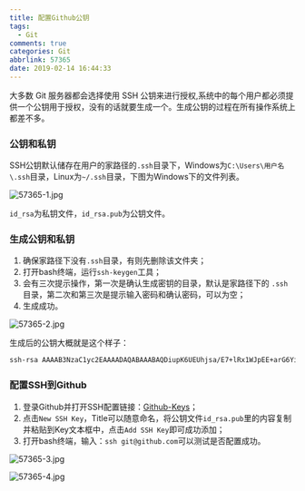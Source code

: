 ```yaml
---
title: 配置Github公钥
tags:
  - Git
comments: true
categories: Git
abbrlink: 57365
date: 2019-02-14 16:44:33
---
```


大多数 Git 服务器都会选择使用 SSH 公钥来进行授权,系统中的每个用户都必须提供一个公钥用于授权，没有的话就要生成一个。生成公钥的过程在所有操作系统上都差不多。

<!--more-->

### 公钥和私钥

SSH公钥默认储存在用户的家路径的`.ssh`目录下，Windows为`C:\Users\用户名\.ssh`目录，Linux为`~/.ssh`目录，下图为Windows下的文件列表。

![57365-1.jpg](https://i.loli.net/2020/02/19/FeAJUcwgIEmNZaK.jpg)

`id_rsa`为私钥文件，`id_rsa.pub`为公钥文件。

### 生成公钥和私钥

1. 确保家路径下没有`.ssh`目录，有则先删除该文件夹；
2. 打开bash终端，运行`ssh-keygen`工具；
3. 会有三次提示操作，第一次是确认生成密钥的目录，默认是家路径下的 `.ssh`目录，第二次和第三次是提示输入密码和确认密码，可以为空；
4. 生成成功。

![57365-2.jpg](https://i.loli.net/2020/02/19/3G9geqJkfaWmIMA.jpg)

生成后的公钥大概就是这个样子：

```markdown
ssh-rsa AAAAB3NzaC1yc2EAAAADAQABAAABAQDiupK6UEUhjsa/E7+lRx1WJpEE+arG6YiWJ5cdFCyHuXq3X+2anW7C68X6Wn41eivFmEcD4fXP8/ZM5x40spFfXsvE3qAAAZUxF9HDM0gj9zojaz9P1QtF1dqZKTiBszi9c0kPgb3iR24h6H+NzmX06dVp4PPv6Zlci7TEAf9gsFot1reEtT0Bp+jVivEutvz231A3pZcUBuYkGCXdfvw7gbT5NPFlVm8l+kY8xBbJ6sMXKWDO06Kx/aEpUbDHPsxlD4Vmu0A6NSjtxATjG9xEeaNHct2Ry6jpOWE28xIYYtS3b5FAx4k4XEULYWIMMersdwHA768LGnWibh9W9IUJ Glieen@Firefly
```

### 配置SSH到Github

1. 登录Github并打开SSH配置链接：[Github-Keys](https://github.com/settings/keys)；
2. 点击`New SSH Key`，Title可以随意命名，将公钥文件`id_rsa.pub`里的内容复制并粘贴到Key文本框中，点击`Add SSH Key`即可成功添加；
3. 打开bash终端，输入：`ssh git@github.com`可以测试是否配置成功。

![57365-3.jpg](https://i.loli.net/2020/02/19/cJbe6UEwNxhoFsj.jpg)

![57365-4.jpg](https://i.loli.net/2020/02/19/cuYipBlCsr4vPTU.jpg)

